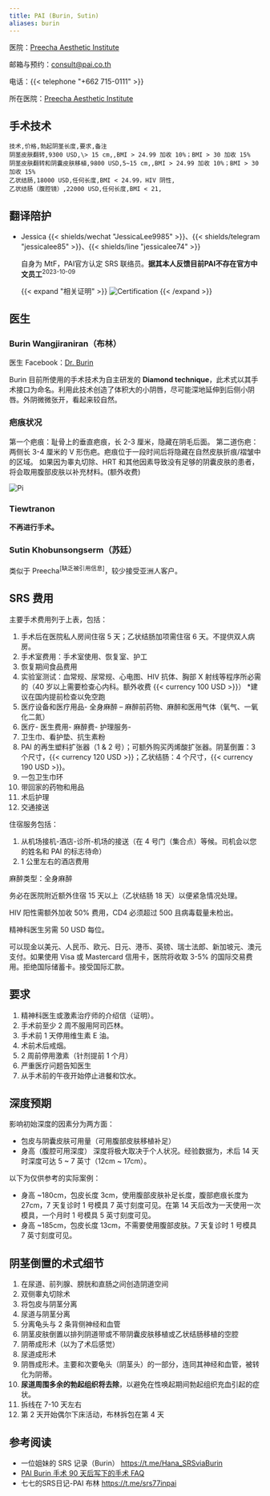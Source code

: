 ```yaml
---
title: PAI (Burin, Sutin)
aliases: burin
---
```


医院：[Preecha Aesthetic Institute](https://pai.co.th)

邮箱与预约：<consult@pai.co.th>

电话：{{< telephone "+662 715-0111" >}}

所在医院：[Preecha Aesthetic Institute](https://goo.gl/maps/eA5mp9mTXEYcDjj67)

## 手术技术

```csv
技术,价格,勃起阴茎长度,要求,备注
阴茎皮肤翻转,9300 USD,\> 15 cm,,BMI > 24.99 加收 10%；BMI > 30 加收 15%
阴茎皮肤翻转和阴囊皮肤移植,9800 USD,5~15 cm,,BMI > 24.99 加收 10%；BMI > 30 加收 15%
乙状结肠,18000 USD,任何长度,BMI < 24.99，HIV 阴性,
乙状结肠（腹腔镜）,22000 USD,任何长度,BMI < 21,
```

## 翻译陪护

- Jessica  {{< shields/wechat "JessicaLee9985" >}}、{{< shields/telegram "jessicalee85" >}}、{{< shields/line "jessicalee74" >}}

    自身为 MtF，PAI官方认定 SRS 联络员。**据其本人反馈目前PAI不存在官方中文员工**<sup>2023-10-09</sup>

    {{< expand "相关证明" >}}
![Certification](/images/srs/thailand/preecha/Certification_of_Volunteer_Service_for_Jessica_Lee.jpg)
    {{< /expand >}}

<!-- 你们这个什么md解释器哦，强迫症快被这缩进逼死了 -->

## 医生

### Burin Wangjiraniran（布林）

医生 Facebook：[Dr. Burin](https://www.facebook.com/dr.Burin)

Burin 目前所使用的手术技术为自主研发的 **Diamond technique**，此术式以其手术接口为命名。利用此技术创造了体积大的小阴唇，尽可能深地延伸到后侧小阴唇。外阴微微张开，看起来较自然。

### 疤痕状况

第一个疤痕：耻骨上的垂直疤痕，长 2-3 厘米，隐藏在阴毛后面。
第二道伤疤：两侧长 3-4 厘米的 V 形伤疤。疤痕位于一段时间后将隐藏在自然皮肤折痕/褶皱中的区域。
如果因为睾丸切除、HRT 和其他因素导致没有足够的阴囊皮肤的患者，将会取用腹部皮肤以补充材料。(额外收费)

![Pi](https://www.transgendersurgerythailand.com/images/3958_1152B3DE-0396-163D-0BE2-C7BA89904366.jpg)

### Tiewtranon

**不再进行手术。**

### Sutin Khobunsongserm（苏廷）

类似于 Preecha<sup>[缺乏被引用信息]</sup>，较少接受亚洲人客户。

## SRS 费用

主要手术费用列于上表，包括：

1. 手术后在医院私人房间住宿 5 天；乙状结肠加项需住宿 6 天。不提供双人病房。
1. 手术室费用：手术室使用、恢复室、护工
1. 恢复期间食品费用
1. 实验室测试：血常规、尿常规、心电图、HIV 抗体、胸部 X 射线等程序所必需的（40 岁以上需要检查心内科。额外收费 {{< currency 100 USD >}}） *建议在国内提前检查以免空跑
1. 医疗设备和医疗用品- 全身麻醉 – 麻醉前药物、麻醉和医用气体（氧气、一氧化二氮）
1. 医疗- 医生费用- 麻醉费- 护理服务-
1. 卫生巾、看护垫、抗生素粉
1. PAI 的再生塑料扩张器（1 & 2 号）；可额外购买丙烯酸扩张器。阴茎倒置：3 个尺寸，{{< currency 120 USD >}}；乙状结肠：4 个尺寸，{{< currency 190 USD >}}。
1. 一包卫生巾环
1. 带回家的药物和用品
1. 术后护理
1. 交通接送

住宿服务包括：

1. 从机场接机-酒店-诊所-机场的接送（在 4 号门（集合点）等候。司机会以您的姓名和 PAI 的标志待命）
1. 1 公里左右的酒店费用

麻醉类型：全身麻醉

务必在医院附近额外住宿 15 天以上（乙状结肠 18 天）以便紧急情况处理。

HIV 阳性需额外加收 50% 费用，CD4 必须超过 500 且病毒载量未检出。

精神科医生另需 50 USD 每位。

可以现金以美元、人民币、欧元、日元、港币、英镑、瑞士法郎、新加坡元、澳元支付。如果使用 Visa 或 Mastercard 信用卡，医院将收取 3-5% 的国际交易费用。拒绝国际储蓄卡。接受国际汇款。

## 要求

1. 精神科医生或激素治疗师的介绍信（证明）。
1. 手术前至少 2 周不服用阿司匹林。
1. 手术前 1 天停用维生素 E 油。
1. 术前术后戒烟。
1. 2 周前停用激素（针剂提前 1 个月）
1. 严重医疗问题告知医生
1. 从手术前的午夜开始停止进餐和饮水。

## 深度预期

影响初始深度的因素分为两方面：

- 包皮与阴囊皮肤可用量（可用腹部皮肤移植补足）
- 身高（腹腔可用深度）
深度将极大取决于个人状况。经验数据为，术后 14 天时深度可达 5 ~ 7 英寸（12cm ~ 17cm）。

以下为仅供参考的实际案例：

- 身高 ~180cm，包皮长度 3cm，使用腹部皮肤补足长度，腹部疤痕长度为 27cm，7 天复诊时 1 号模具 7 英寸刻度可见。在第 14 天后改为一天使用一次模具，一个月时 1 号模具 5 英寸刻度可见。
- 身高 ~185cm，包皮长度 13cm，不需要使用腹部皮肤。7 天复诊时 1 号模具 7 英寸刻度可见。

## 阴茎倒置的术式细节

1. 在尿道、前列腺、膀胱和直肠之间创造阴道空间
1. 双侧睾丸切除术
1. 将包皮与阴茎分离
1. 尿道与阴茎分离
1. 分离龟头与 2 条背侧神经和血管
1. 阴茎皮肤倒置以排列阴道带或不带阴囊皮肤移植或乙状结肠移植的空腔
1. 阴蒂成形术（以为了术后感觉）
1. 尿道成形术
1. 阴唇成形术。主要和次要龟头（阴茎头）的一部分，连同其神经和血管，被转化为阴蒂。
1. **尿道周围多余的勃起组织将去除**，以避免在性唤起期间勃起组织充血引起的症状。
1. 拆线在 7-10 天左右
1. 第 2 天开始偶尔下床活动，布林拆包在第 4 天

## 参考阅读

- 一位姐妹的 SRS 记录（Burin） <https://t.me/Hana_SRSviaBurin>
- [PAI Burin 手术 90 天后写下的手术 FAQ](https://github.com/project-trans/basket-relay/discussions/4)
- 七七的SRS日记-PAI 布林 <https://t.me/srs77inpai>
